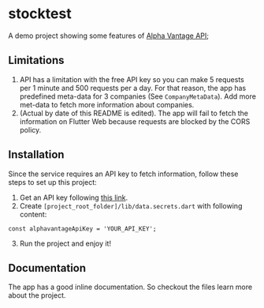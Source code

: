 # stocktest

A demo project showing some  features of [Alpha Vantage API](https://www.alphavantage.co);

## Limitations
1. API has a limitation with the free API key so you can make 5 requests per 1 minute and 500 requests per a day. For that reason, the app has predefined meta-data for 3 companies (See `CompanyMetaData`). Add more met-data to fetch more information about companies.
2. (Actual by date of this README is edited). The app will fail to fetch the information on Flutter Web because requests are blocked by the CORS policy.

## Installation
Since the service requires an API key to fetch information, follow these steps to set up this project:

1. Get an API key following [this link](https://www.alphavantage.co/support/#api-key).
2. Create `[project_root_folder]/lib/data.secrets.dart` with following content:
```
const alphavantageApiKey = 'YOUR_API_KEY';
```
3. Run the project and enjoy it!

## Documentation

The app has a good inline documentation. So checkout the files learn more about the project.